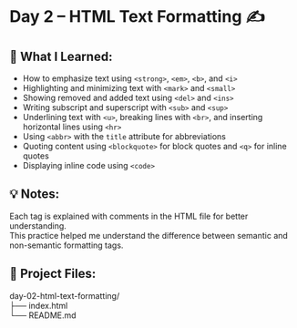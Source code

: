 # Day 2 – HTML Text Formatting ✍️

## 📝 What I Learned:
- How to emphasize text using `<strong>`, `<em>`, `<b>`, and `<i>`
- Highlighting and minimizing text with `<mark>` and `<small>`
- Showing removed and added text using `<del>` and `<ins>`
- Writing subscript and superscript with `<sub>` and `<sup>`
- Underlining text with `<u>`, breaking lines with `<br>`, and inserting horizontal lines using `<hr>`
- Using `<abbr>` with the `title` attribute for abbreviations
- Quoting content using `<blockquote>` for block quotes and `<q>` for inline quotes
- Displaying inline code using `<code>`

## 💡 Notes:
Each tag is explained with comments in the HTML file for better understanding.  
This practice helped me understand the difference between semantic and non-semantic formatting tags.

## 📁 Project Files:
day-02-html-text-formatting/  
├── index.html  
└── README.md
